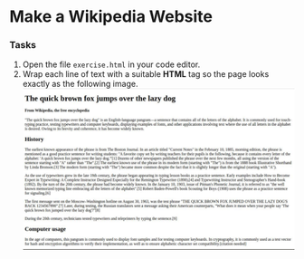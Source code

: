 # Make a Wikipedia Website 

### Tasks
1. Open the file `exercise.html` in your code editor.
2. Wrap each line of text with a suitable **HTML** tag so the page looks exactly as the following image.
![Example-Image](./exercise.jpg)